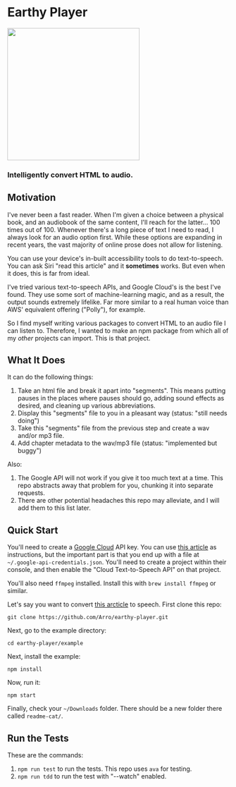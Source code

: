 # Earthy Player

<img src="https://repository-images.githubusercontent.com/287707812/2242f100-4a9f-11eb-92b5-aa7d76758c55" width=300/>

### Intelligently convert HTML to audio.

## Motivation

I've never been a fast reader. When I'm given a choice between a physical book, and an audiobook of
the same content, I'll reach for the latter... 100 times out of 100. Whenever there's a long piece
of text I need to read, I always look for an audio option first. While these options are expanding
in recent years, the vast majority of online prose does not allow for listening.

You can use your device's in-built accessibility tools to do text-to-speech. You can ask Siri "read
this article" and it **sometimes** works. But even when it does, this is far from ideal.

I've tried various text-to-speech APIs, and Google Cloud's is the best I've found. They use some
sort of machine-learning magic, and as a result, the output sounds extremely lifelike. Far more
similar to a real human voice than AWS' equivalent offering ("Polly"), for example.

So I find myself writing various packages to convert HTML to an audio file I can listen to.
Therefore, I wanted to make an npm package from which all of my _other_ projects can import. This is
that project.

## What It Does

It can do the following things:

1. Take an html file and break it apart into "segments". This means putting pauses in the places
   where pauses should go, adding sound effects as desired, and cleaning up various abbreviations.
1. Display this "segments" file to you in a pleasant way (status: "still needs doing")
1. Take this "segments" file from the previous step and create a wav and/or mp3 file.
1. Add chapter metadata to the wav/mp3 file (status: "implemented but buggy")

Also:

1. The Google API will not work if you give it too much text at a time. This repo abstracts away
   that problem for you, chunking it into separate requests.
1. There are other potential headaches this repo may alleviate, and I will add them to this list
   later.

## Quick Start

You'll need to create a [Google Cloud](https://cloud.google.com/) API key. You can use
[this article](https://cloud.google.com/docs/authentication/getting-started) as instructions, but
the important part is that you end up with a file at `~/.google-api-credentials.json`. You'll need
to create a project within their console, and then enable the "Cloud Text-to-Speech API" on that
project.

You'll also need `ffmpeg` installed. Install this with `brew install ffmpeg` or similar.

Let's say you want to convert
[this arcticle](https://local.theonion.com/cat-seemed-perfectly-content-right-up-until-point-he-bo-1819575397)
to speech. First clone this repo:

`git clone https://github.com/Arro/earthy-player.git`

Next, go to the example directory:

`cd earthy-player/example`

Next, install the example:

`npm install`

Now, run it:

`npm start`

Finally, check your `~/Downloads` folder. There should be a new folder there called `readme-cat/`.

## Run the Tests

These are the commands:

1. `npm run test` to run the tests. This repo uses `ava` for testing.
1. `npm run tdd` to run the test with "--watch" enabled.
